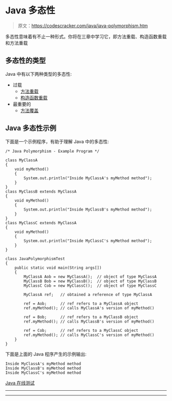 # Java 多态性

> 原文：<https://codescracker.com/java/java-polymorphism.htm>

多态性意味着有不止一种形式。你将在三章中学习它，即方法重载、构造函数重载和方法重载

## 多态性的类型

Java 中有以下两种类型的多态性:

*   过载
    *   [方法重载](/java/java-methods-overloading.htm)
    *   [构造函数重载](/java/java-constructors-overloading.htm)
*   最重要的
    *   [方法覆盖](/java/java-overriding.htm)

## Java 多态性示例

下面是一个示例程序，有助于理解 Java 中的多态性:

```
/* Java Polymorphism - Example Program */

class MyClassA
{
    void myMethod()
    {
        System.out.println("Inside MyClassA's myMethod method");
    }
}
class MyClassB extends MyClassA
{
    void myMethod()
    {
        System.out.println("Inside MyClassB's myMethod method");
    }
}
class MyClassC extends MyClassA
{
    void myMethod()
    {
        System.out.println("Inside MyClassC's myMethod method");
    }
}

class JavaPolymorphismTest
{
    public static void main(String args[])
    {
        MyClassA Aob = new MyClassA();  // object of type MyClassA
        MyClassB Bob = new MyClassB();  // object of type MyClassB
        MyClassC Cob = new MyClassC();  // object of type MyClassC

        MyClassA ref;   // obtained a reference of type MyClassA

        ref = Aob;      // ref refers to a MyClassA object
        ref.myMethod(); // calls MyClassA's version of myMethod()

        ref = Bob;      // ref refers to a MyClassB object
        ref.myMethod(); // calls MyClassB's version of myMethod()

        ref = Cob;      // ref refers to a MyClassC object
        ref.myMethod(); // calls MyClassC's version of myMethod()
    }
}
```

下面是上面的 Java 程序产生的示例输出:

```
Inside MyClassA's myMethod method
Inside MyClassB's myMethod method
Inside MyClassC's myMethod method
```

[Java 在线测试](/exam/showtest.php?subid=1)

* * *

* * *